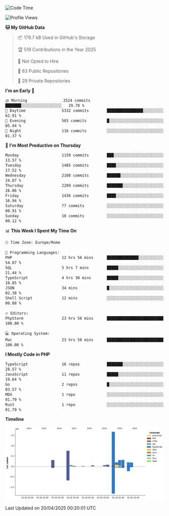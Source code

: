 <!--START_SECTION:waka-->
![Code Time](http://img.shields.io/badge/Code%20Time-5%2C931%20hrs%2053%20mins-blue)

![Profile Views](http://img.shields.io/badge/Profile%20Views-0-blue)

**🐱 My GitHub Data** 

> 📦 179.7 kB Used in GitHub's Storage 
 > 
> 🏆 519 Contributions in the Year 2025
 > 
> 🚫 Not Opted to Hire
 > 
> 📜 63 Public Repositories 
 > 
> 🔑 29 Private Repositories 
 > 
**I'm an Early 🐤** 

```text
🌞 Morning                2524 commits        ███████░░░░░░░░░░░░░░░░░░   29.78 % 
🌆 Daytime                5332 commits        ████████████████░░░░░░░░░   62.91 % 
🌃 Evening                503 commits         █░░░░░░░░░░░░░░░░░░░░░░░░   05.94 % 
🌙 Night                  116 commits         ░░░░░░░░░░░░░░░░░░░░░░░░░   01.37 % 
```
📅 **I'm Most Productive on Thursday** 

```text
Monday                   1150 commits        ███░░░░░░░░░░░░░░░░░░░░░░   13.57 % 
Tuesday                  1485 commits        ████░░░░░░░░░░░░░░░░░░░░░   17.52 % 
Wednesday                2108 commits        ██████░░░░░░░░░░░░░░░░░░░   24.87 % 
Thursday                 2209 commits        ███████░░░░░░░░░░░░░░░░░░   26.06 % 
Friday                   1436 commits        ████░░░░░░░░░░░░░░░░░░░░░   16.94 % 
Saturday                 77 commits          ░░░░░░░░░░░░░░░░░░░░░░░░░   00.91 % 
Sunday                   10 commits          ░░░░░░░░░░░░░░░░░░░░░░░░░   00.12 % 
```


📊 **This Week I Spent My Time On** 

```text
🕑︎ Time Zone: Europe/Rome

💬 Programming Languages: 
PHP                      12 hrs 56 mins      ██████████████░░░░░░░░░░░   54.07 % 
SQL                      5 hrs 7 mins        █████░░░░░░░░░░░░░░░░░░░░   21.44 % 
TypeScript               4 hrs 30 mins       █████░░░░░░░░░░░░░░░░░░░░   18.85 % 
JSON                     34 mins             █░░░░░░░░░░░░░░░░░░░░░░░░   02.38 % 
Shell Script             12 mins             ░░░░░░░░░░░░░░░░░░░░░░░░░   00.88 % 

🔥 Editors: 
PhpStorm                 23 hrs 56 mins      █████████████████████████   100.00 % 

💻 Operating System: 
Mac                      23 hrs 56 mins      █████████████████████████   100.00 % 
```

**I Mostly Code in PHP** 

```text
TypeScript               16 repos            ███████░░░░░░░░░░░░░░░░░░   28.57 % 
JavaScript               11 repos            █████░░░░░░░░░░░░░░░░░░░░   19.64 % 
Go                       2 repos             █░░░░░░░░░░░░░░░░░░░░░░░░   03.57 % 
MDX                      1 repo              ░░░░░░░░░░░░░░░░░░░░░░░░░   01.79 % 
Rust                     1 repo              ░░░░░░░░░░░░░░░░░░░░░░░░░   01.79 % 
```



**Timeline**

![Lines of Code chart](https://raw.githubusercontent.com/frnwtr/frnwtr/main/assets/bar_graph.png)


 Last Updated on 20/04/2025 00:20:01 UTC
<!--END_SECTION:waka-->
